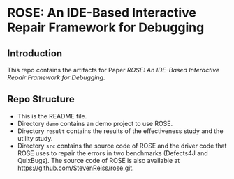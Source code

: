 # ROSE: An IDE-Based Interactive Repair Framework for Debugging
## Introduction
This repo contains the artifacts for Paper *ROSE: An IDE-Based Interactive Repair Framework for Debugging*.
## Repo Structure
* This is the README file.
* Directory `demo` contains an demo project to use ROSE.
* Directory `result` contains the results of the effectiveness study and the utility study.
* Directory `src` contains the source code of ROSE and the driver code that ROSE uses to repair the errors in two benchmarks (Defects4J and QuixBugs). The source code of ROSE is also available at https://github.com/StevenReiss/rose.git.